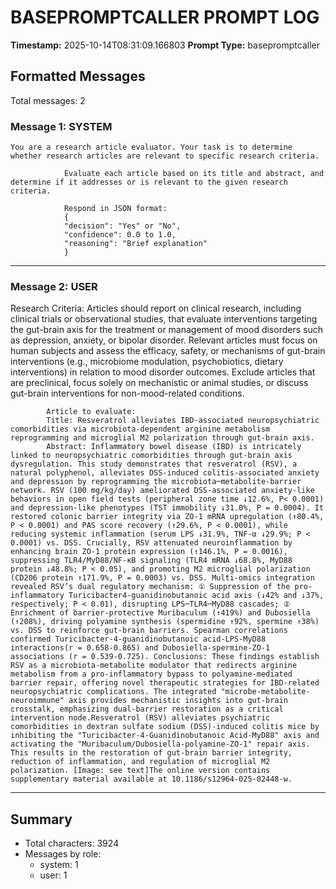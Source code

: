 # BASEPROMPTCALLER PROMPT LOG
**Timestamp:** 2025-10-14T08:31:09.166803
**Prompt Type:** basepromptcaller

## Formatted Messages
Total messages: 2

### Message 1: SYSTEM

```
You are a research article evaluator. Your task is to determine whether research articles are relevant to specific research criteria.

            Evaluate each article based on its title and abstract, and determine if it addresses or is relevant to the given research criteria.

            Respond in JSON format:
            {
            "decision": "Yes" or "No",
            "confidence": 0.0 to 1.0,
            "reasoning": "Brief explanation"
            }
```

---

### Message 2: USER

Research Criteria: Articles should report on clinical research, including clinical trials or observational studies, that evaluate interventions targeting the gut-brain axis for the treatment or management of mood disorders such as depression, anxiety, or bipolar disorder. Relevant articles must focus on human subjects and assess the efficacy, safety, or mechanisms of gut-brain interventions (e.g., microbiome modulation, psychobiotics, dietary interventions) in relation to mood disorder outcomes. Exclude articles that are preclinical, focus solely on mechanistic or animal studies, or discuss gut-brain interventions for non-mood-related conditions.

            Article to evaluate:
            Title: Resveratrol alleviates IBD-associated neuropsychiatric comorbidities via microbiota-dependent arginine metabolism reprogramming and microglial M2 polarization through gut-brain axis.
            Abstract: Inflammatory bowel disease (IBD) is intricately linked to neuropsychiatric comorbidities through gut-brain axis dysregulation. This study demonstrates that resveratrol (RSV), a natural polyphenol, alleviates DSS-induced colitis-associated anxiety and depression by reprogramming the microbiota─metabolite-barrier network. RSV (100 mg/kg/day) ameliorated DSS-associated anxiety-like behaviors in open field tests (peripheral zone time ↓12.6%, P< 0.0001) and depression-like phenotypes (TST immobility ↓31.0%, P = 0.0004). It restored colonic barrier integrity via ZO-1 mRNA upregulation (↑80.4%, P < 0.0001) and PAS score recovery (↑29.6%, P < 0.0001), while reducing systemic inflammation (serum LPS ↓31.9%, TNF-α ↓29.9%; P < 0.0001) vs. DSS. Crucially, RSV attenuated neuroinflammation by enhancing brain ZO-1 protein expression (↑146.1%, P = 0.0016), suppressing TLR4/MyD88/NF-κB signaling (TLR4 mRNA ↓68.8%, MyD88 protein ↓48.8%; P < 0.05), and promoting M2 microglial polarization (CD206 protein ↑171.9%, P = 0.0003) vs. DSS. Multi-omics integration revealed RSV’s dual regulatory mechanism: ① Suppression of the pro-inflammatory Turicibacter4-guanidinobutanoic acid axis (↓42% and ↓37%, respectively; P < 0.01), disrupting LPS─TLR4─MyD88 cascades; ② Enrichment of barrier-protective Muribaculum (↑419%) and Dubosiella (↑208%), driving polyamine synthesis (spermidine ↑92%, spermine ↑38%) vs. DSS to reinforce gut-brain barriers. Spearman correlations confirmed Turicibacter-4-guanidinobutanoic acid-LPS-MyD88 interactions(r = 0.658-0.865) and Dubosiella-spermine-ZO-1 associations (r = 0.539-0.725). Conclusions: These findings establish RSV as a microbiota-metabolite modulator that redirects arginine metabolism from a pro-inflammatory bypass to polyamine-mediated barrier repair, offering novel therapeutic strategies for IBD-related neuropsychiatric complications. The integrated "microbe-metabolite-neuroimmune" axis provides mechanistic insights into gut-brain crosstalk, emphasizing dual-barrier restoration as a critical intervention node.Resveratrol (RSV) alleviates psychiatric comorbidities in dextran sulfate sodium (DSS)-induced colitis mice by inhibiting the "Turicibacter-4-Guanidinobutanoic Acid-MyD88" axis and activating the "Muribaculum/Dubosiella-polyamine-ZO-1" repair axis. This results in the restoration of gut-brain barrier integrity, reduction of inflammation, and regulation of microglial M2 polarization. [Image: see text]The online version contains supplementary material available at 10.1186/s12964-025-02448-w.

---

## Summary
- Total characters: 3924
- Messages by role:
  - system: 1
  - user: 1